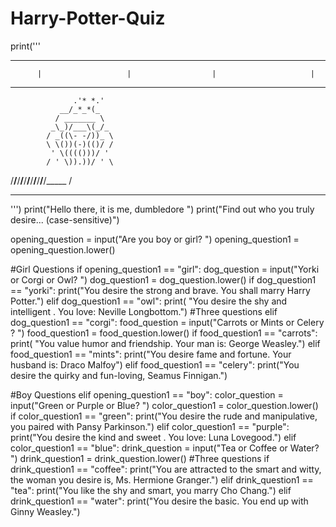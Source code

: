 # Harry-Potter-Quiz

print('''
*******************************************************************************
          |                   |                  |                     |
 ___      ____
                  .'* *.'
               __/_*_*(_
              / _______ \
             _\_)/___\(_/_
            / _((\- -/))_ \
            \ \())(-)(()/ /
             ' \(((()))/ '
            / ' \)).))/ ' \
/______/______/______/______/______/______/______/______/______/______/_____ /
*******************************************************************************
''')
print("Hello there, it is me, dumbledore ")
print("Find out who you truly desire... (case-sensitive)")


opening_question = input("Are you boy or girl? ")
opening_question1 = opening_question.lower()

#Girl Questions
if opening_question1 == "girl":
    dog_question = input("Yorki or Corgi or Owl? ")
    dog_question1 = dog_question.lower()
    if dog_question1 == "yorki":
        print("You desire the strong and brave. You shall marry Harry Potter.")
    elif dog_question1 == "owl":
        print(
            "You desire the shy and intelligent . You love: Neville Longbottom.") 
            #Three questions
    elif dog_question1 == "corgi": 
        food_question = input("Carrots or Mints or Celery ? ")
        food_question1 = food_question.lower()
        if food_question1 == "carrots":
            print(
                "You value humor and friendship. Your man is: George Weasley.")
        elif food_question1 == "mints":
            print("You desire fame and fortune. Your husband is: Draco Malfoy")
        elif food_question1 == "celery":
            print("You desire the quirky and fun-loving, Seamus Finnigan.")

#Boy Questions
elif opening_question1 == "boy":
    color_question = input("Green or Purple or Blue? ")
    color_question1 = color_question.lower()
    if color_question1 == "green":
        print("You desire the rude and manipulative, you paired with Pansy Parkinson.")
    elif color_question1 == "purple":
        print("You desire the kind and sweet . You love: Luna Lovegood.")
    elif color_question1 == "blue":
        drink_question = input("Tea or Coffee or Water? ")
        drink_question1 = drink_question.lower()
        #Three questions
        if drink_question1 == "coffee": 
            print("You are attracted to the smart and witty, the woman you desire is, Ms. Hermione Granger.")
        elif drink_question1 == "tea":
            print("You like the shy and smart, you marry Cho Chang.")
        elif drink_question1 == "water":
            print("You desire the basic. You end up with Ginny Weasley.")
